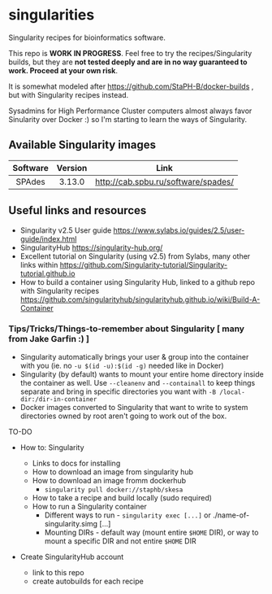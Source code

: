 # singularities
Singularity recipes for bioinformatics software.

This repo is __WORK IN PROGRESS__. Feel free to try the recipes/Singularity builds, but they are __not tested deeply and are in no way guaranteed to work. Proceed at your own risk__. 

It is somewhat modeled after https://github.com/StaPH-B/docker-builds , but with Singularity recipes instead.

Sysadmins for High Performance Cluster computers almost always favor Sinularity over Docker :) so I'm starting to learn the ways of Singularity.

## Available Singularity images
| Software | Version | Link |
| :--------: | :-------: | :--------: |
| SPAdes | 3.13.0 | http://cab.spbu.ru/software/spades/ |

## Useful links and resources
- Singularity v2.5 User guide https://www.sylabs.io/guides/2.5/user-guide/index.html
- SingularityHub https://singularity-hub.org/
- Excellent tutorial on Singularity (using v2.5) from Sylabs, many other links within https://github.com/Singularity-tutorial/Singularity-tutorial.github.io
- How to build a container using Singularity Hub, linked to a github repo with Singularity recipes https://github.com/singularityhub/singularityhub.github.io/wiki/Build-A-Container

### Tips/Tricks/Things-to-remember about Singularity [ many from Jake Garfin :) ]
- Singularity automatically brings your user & group into the container with you (ie. no `-u $(id -u):$(id -g)` needed like in Docker)
- Singularity (by default) wants to mount your entire home directory inside the container as well. Use `--cleanenv` and `--containall` to keep things separate and bring in specific directories you want with `-B /local-dir:/dir-in-container`
- Docker images converted to Singularity that want to write to system directories owned by root aren't going to work out of the box.


TO-DO
- How to: Singularity
  - Links to docs for installing
  - How to download an image from singularity hub
  - How to download an image fromm dockerhub
    - `singularity pull docker://staphb/skesa`
  - How to take a recipe and build locally (sudo required)
  - How to run a Singularity container
    - Different ways to run - `singularity exec [...]` or ./name-of-singularity.simg [...]
    - Mounting DIRs - default way (mount entire `$HOME` DIR), or way to mount a specific DIR and not entire `$HOME` DIR
  
- Create SingularityHub account
  - link to this repo
  - create autobuilds for each recipe
